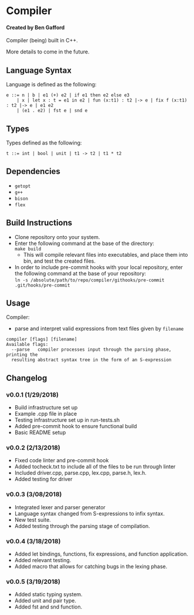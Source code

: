 # Compiler
#### Created by Ben Gafford
Compiler (being) built in C++.  

More details to come in the future.  

## Language Syntax
Language is defined as the following:   
```
e ::= n | b | e1 (+) e2 | if e1 then e2 else e3
    | x | let x : t = e1 in e2 | fun (x:t1) : t2 |-> e | fix f (x:t1) : t2 |-> e | e1 e2
    | (e1 . e2) | fst e | snd e
```

## Types
Types defined as the following:
```
t ::= int | bool | unit | t1 -> t2 | t1 * t2
```

## Dependencies
* `getopt`
* `g++`
* `bison`
* `flex`

## Build Instructions
* Clone repository onto your system.
* Enter the following command at the base of the directory:  
    `make build`  
     * This will compile relevant files into executables, and place them into bin, and test the created files.
* In order to include pre-commit hooks with your local repository, enter the following command at the base of your repository:  
    `ln -s /absolute/path/to/repo/compiler/githooks/pre-commit .git/hooks/pre-commit`
    
## Usage
Compiler: 
* parse and interpret valid expressions from text files given by `filename` 
```
compiler [flags] [filename]  
Available flags:  
  --parse   compiler processes input through the parsing phase, printing the 
  resulting abstract syntax tree in the form of an S-expression
``` 

## Changelog
### v0.0.1 (1/29/2018)
* Build infrastructure set up
* Example .cpp file in place
* Testing infrastructure set up in run-tests.sh
* Added pre-commit hook to ensure functional build
* Basic README setup

### v0.0.2 (2/13/2018)
* Fixed code linter and pre-commit hook
* Added tocheck.txt to include all of the files to be run through linter
* Included driver.cpp, parse.cpp, lex.cpp, parse.h, lex.h.
* Added testing for driver

### v0.0.3 (3/08/2018)
* Integrated lexer and parser generator
* Language syntax changed from S-expressions to infix syntax. 
* New test suite.
* Added testing through the parsing stage of compilation. 

### v0.0.4 (3/18/2018)
* Added let bindings, functions, fix expressions, and function application.
* Added relevant testing.
* Added macro that allows for catching bugs in the lexing phase.

### v0.0.5 (3/19/2018)
* Added static typing system.
* Added unit and pair type.
* Added fst and snd function.
